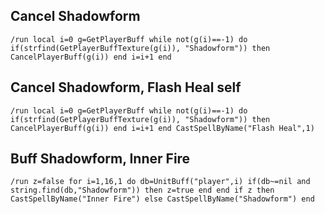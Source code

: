 ## Cancel Shadowform
```
/run local i=0 g=GetPlayerBuff while not(g(i)==-1) do if(strfind(GetPlayerBuffTexture(g(i)), "Shadowform")) then CancelPlayerBuff(g(i)) end i=i+1 end
```


## Cancel Shadowform, Flash Heal self
```
/run local i=0 g=GetPlayerBuff while not(g(i)==-1) do if(strfind(GetPlayerBuffTexture(g(i)), "Shadowform")) then CancelPlayerBuff(g(i)) end i=i+1 end CastSpellByName("Flash Heal",1)
```


## Buff Shadowform, Inner Fire
```
/run z=false for i=1,16,1 do db=UnitBuff("player",i) if(db~=nil and string.find(db,"Shadowform")) then z=true end end if z then CastSpellByName("Inner Fire") else CastSpellByName("Shadowform") end
```
